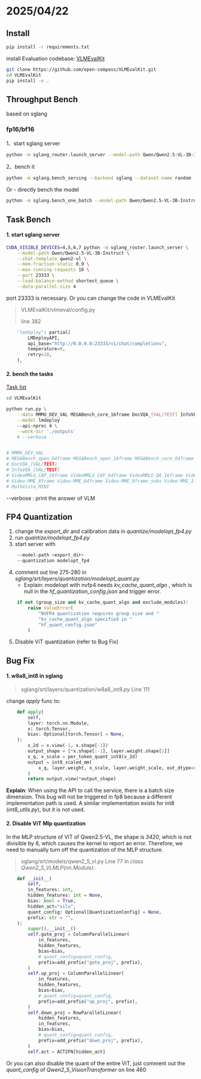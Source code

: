 
# 2025/04/22

## Install

```bash
pip install -r requirements.txt
```

install Evaluation codebase: [VLMEvalKit](https://github.com/open-compass/VLMEvalKit/tree/main)

```bash
git clone https://github.com/open-compass/VLMEvalKit.git
cd VLMEvalKit
pip install -e .
```



## Throughput Bench

based on sglang

### fp16/bf16

1、start sglang server

```bash
python -m sglang_router.launch_server --model-path Qwen/Qwen2.5-VL-3B-Instruct --dp 4 --chat-template qwen2-vl
```

2、bench it

```bash
python -m sglang.bench_serving --backend sglang --dataset-name random --random-input-len 30000 --random-output-len 128 --random-range-ratio 1 --profile --apply-chat-template --num-prompts 200 --max-concurrency 1
```


Or - directly bench the model

```bash
python -m sglang.bench_one_batch --model-path Qwen/Qwen2.5-VL-3B-Instruct --batch 1 --input-len 30000 --output-len 128 --chat-template qwen2-vl --dp 4
```



## Task Bench

#### 1. start sglang server

```bash
CUDA_VISIBLE_DEVICES=4,5,6,7 python -m sglang_router.launch_server \
    --model-path Qwen/Qwen2.5-VL-3B-Instruct \
    --chat-template qwen2-vl \
    --mem-fraction-static 0.9 \
    --max-running-requests 16 \
    --port 23333 \
    --load-balance-method shortest_queue \
    --data-parallel-size 4
```

port 23333 is necessary. Or you can change the code in VLMEvalKit

> VLMEvalKit/vlmeval/config.py
>
> line 382

```python
    "lmdeploy": partial(
        LMDeployAPI,
        api_base="http://0.0.0.0:23333/v1/chat/completions",
        temperature=0,
        retry=10,
    ),
```

#### 2. bench the tasks

[Task list](https://aicarrier.feishu.cn/wiki/Qp7wwSzQ9iK1Y6kNUJVcr6zTnPe?table=tblsdEpLieDoCxtb&view=vewa8sGZrY)

```bash
cd VLMEvalKit

python run.py \
    --data MMMU_DEV_VAL MEGABench_core_16frame DocVQA_[VAL/TEST] InfoVQA_[VAL/TEST] VideoMMLU_CAP_16frame VideoMMLU_QA_16frame Video-MME_8frame MathVista_MINI\
    --model lmdeploy 
    --api-nproc 4 \
    --work-dir './outputs'
    # --verbose


# MMMU_DEV_VAL 
# MEGABench_open_64frame MEGABench_open_16frame MEGABench_core_64frame MEGABench_core_16frame
# DocVQA_[VAL/TEST]
# InfoVQA_[VAL/TEST]
# VideoMMLU_CAP_16frame VideoMMLU_CAP_64frame VideoMMLU_QA_16frame VideoMMLU_QA_64frame
# Video-MME_8frame Video-MME_64frame Video-MME_8frame_subs Video-MME_1fps Video-MME_0.5fps Video-MME_0.5fps_subs
# MathVista_MINI
```

--verbose  :  print the answer of VLM


## FP4 Quantization

1. change the *export_dir* and calibration data in *quantize/modelopt_fp4.py*
2. run *quantize/modelopt_fp4.py*
3. start server with 
```bash
    --model-path <export_dir>
    --quantization modelopt_fp4 
```
4. comment out line 275-280 in *sglang/srt/layers/quantization/modelopt_quant.py*
    - Explain: modelopt with nvfp4 needs *kv_cache_quant_algo* , which is null in the *hf_quantization_config.json* and trigger error.
```python
    if not (group_size and kv_cache_quant_algo and exclude_modules):
        raise ValueError(
            "NVFP4 quantization requires group size and "
            "kv_cache_quant_algo specified in "
            "hf_quant_config.json"
        )
```
5. Disable ViT quantization (refer to Bug Fix)

## Bug Fix

#### 1. w8a8_int8 in sglang

> sglang/srt/layers/quantization/w8a8_int8.py    Line 111

change *apply* func to:

```python
    def apply(
        self,
        layer: torch.nn.Module,
        x: torch.Tensor,
        bias: Optional[torch.Tensor] = None,
    ):
        x_2d = x.view(-1, x.shape[-1])
        output_shape = [*x.shape[:-1], layer.weight.shape[1]]
        x_q, x_scale = per_token_quant_int8(x_2d)
        output = int8_scaled_mm(
            x_q, layer.weight, x_scale, layer.weight_scale, out_dtype=x.dtype, bias=bias
        )
        return output.view(*output_shape)
```

**Explain**: When using the API to call the service, there is a batch size dimension. This bug will not be triggered in fp8 because a different implementation path is used. A similar implementation exists for int8 (*int8_utils.py*), but it is not used.



#### 2. Disable ViT Mlp quantization

In the MLP structure of ViT of Qwen2.5-VL, the shape is *3420*, which is not divisible by 8, which causes the kernel to report an error. Therefore, we need to manually turn off the quantization of the MLP structure.

> sglang/srt/models/qwen2_5_vl.py    Line 77  in  *class Qwen2_5_VLMLP(nn.Module):*

```python
    def __init__(
        self,
        in_features: int,
        hidden_features: int = None,
        bias: bool = True,
        hidden_act="silu",
        quant_config: Optional[QuantizationConfig] = None,
        prefix: str = "",
    ):
        super().__init__()
        self.gate_proj = ColumnParallelLinear(
            in_features,
            hidden_features,
            bias=bias,
            # quant_config=quant_config,
            prefix=add_prefix("gate_proj", prefix),
        )
        self.up_proj = ColumnParallelLinear(
            in_features,
            hidden_features,
            bias=bias,
            # quant_config=quant_config,
            prefix=add_prefix("up_proj", prefix),
        )
        self.down_proj = RowParallelLinear(
            hidden_features,
            in_features,
            bias=bias,
            # quant_config=quant_config,
            prefix=add_prefix("down_proj", prefix),
        )
        self.act = ACT2FN[hidden_act]
```

Or you can also disable the quant of the entire ViT, just comment out the *quant_config* of *Qwen2_5_VisionTransformer* on line 460

